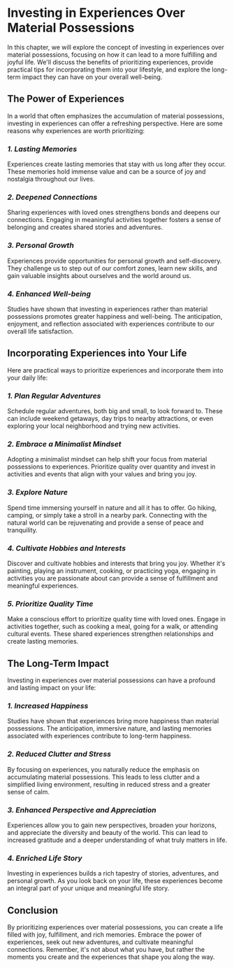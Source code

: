 Investing in Experiences Over Material Possessions
=============================================================

In this chapter, we will explore the concept of investing in experiences over material possessions, focusing on how it can lead to a more fulfilling and joyful life. We'll discuss the benefits of prioritizing experiences, provide practical tips for incorporating them into your lifestyle, and explore the long-term impact they can have on your overall well-being.

**The Power of Experiences**
----------------------------

In a world that often emphasizes the accumulation of material possessions, investing in experiences can offer a refreshing perspective. Here are some reasons why experiences are worth prioritizing:

### *1. Lasting Memories*

Experiences create lasting memories that stay with us long after they occur. These memories hold immense value and can be a source of joy and nostalgia throughout our lives.

### *2. Deepened Connections*

Sharing experiences with loved ones strengthens bonds and deepens our connections. Engaging in meaningful activities together fosters a sense of belonging and creates shared stories and adventures.

### *3. Personal Growth*

Experiences provide opportunities for personal growth and self-discovery. They challenge us to step out of our comfort zones, learn new skills, and gain valuable insights about ourselves and the world around us.

### *4. Enhanced Well-being*

Studies have shown that investing in experiences rather than material possessions promotes greater happiness and well-being. The anticipation, enjoyment, and reflection associated with experiences contribute to our overall life satisfaction.

**Incorporating Experiences into Your Life**
--------------------------------------------

Here are practical ways to prioritize experiences and incorporate them into your daily life:

### *1. Plan Regular Adventures*

Schedule regular adventures, both big and small, to look forward to. These can include weekend getaways, day trips to nearby attractions, or even exploring your local neighborhood and trying new activities.

### *2. Embrace a Minimalist Mindset*

Adopting a minimalist mindset can help shift your focus from material possessions to experiences. Prioritize quality over quantity and invest in activities and events that align with your values and bring you joy.

### *3. Explore Nature*

Spend time immersing yourself in nature and all it has to offer. Go hiking, camping, or simply take a stroll in a nearby park. Connecting with the natural world can be rejuvenating and provide a sense of peace and tranquility.

### *4. Cultivate Hobbies and Interests*

Discover and cultivate hobbies and interests that bring you joy. Whether it's painting, playing an instrument, cooking, or practicing yoga, engaging in activities you are passionate about can provide a sense of fulfillment and meaningful experiences.

### *5. Prioritize Quality Time*

Make a conscious effort to prioritize quality time with loved ones. Engage in activities together, such as cooking a meal, going for a walk, or attending cultural events. These shared experiences strengthen relationships and create lasting memories.

**The Long-Term Impact**
------------------------

Investing in experiences over material possessions can have a profound and lasting impact on your life:

### *1. Increased Happiness*

Studies have shown that experiences bring more happiness than material possessions. The anticipation, immersive nature, and lasting memories associated with experiences contribute to long-term happiness.

### *2. Reduced Clutter and Stress*

By focusing on experiences, you naturally reduce the emphasis on accumulating material possessions. This leads to less clutter and a simplified living environment, resulting in reduced stress and a greater sense of calm.

### *3. Enhanced Perspective and Appreciation*

Experiences allow you to gain new perspectives, broaden your horizons, and appreciate the diversity and beauty of the world. This can lead to increased gratitude and a deeper understanding of what truly matters in life.

### *4. Enriched Life Story*

Investing in experiences builds a rich tapestry of stories, adventures, and personal growth. As you look back on your life, these experiences become an integral part of your unique and meaningful life story.

**Conclusion**
--------------

By prioritizing experiences over material possessions, you can create a life filled with joy, fulfillment, and rich memories. Embrace the power of experiences, seek out new adventures, and cultivate meaningful connections. Remember, it's not about what you have, but rather the moments you create and the experiences that shape you along the way.
